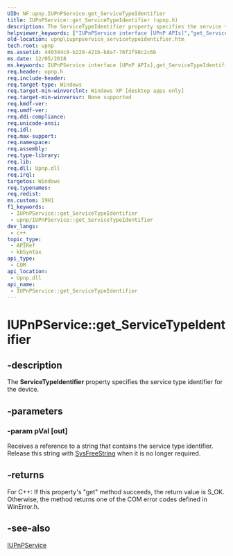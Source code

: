 ```yaml
---
UID: NF:upnp.IUPnPService.get_ServiceTypeIdentifier
title: IUPnPService::get_ServiceTypeIdentifier (upnp.h)
description: The ServiceTypeIdentifier property specifies the service type identifier for the device.
helpviewer_keywords: ["IUPnPService interface [UPnP APIs]","get_ServiceTypeIdentifier method","IUPnPService.get_ServiceTypeIdentifier","IUPnPService::get_ServiceTypeIdentifier","_upnp_iupnpservice_servicetypeidentifier","get_ServiceTypeIdentifier","get_ServiceTypeIdentifier method [UPnP APIs]","get_ServiceTypeIdentifier method [UPnP APIs]","IUPnPService interface","upnp.iupnpservice_servicetypeidentifier","upnp/IUPnPService::get_ServiceTypeIdentifier"]
old-location: upnp\iupnpservice_servicetypeidentifier.htm
tech.root: upnp
ms.assetid: 440344c9-b229-421b-b8a7-76f2f98c2c6b
ms.date: 12/05/2018
ms.keywords: IUPnPService interface [UPnP APIs],get_ServiceTypeIdentifier method, IUPnPService.get_ServiceTypeIdentifier, IUPnPService::get_ServiceTypeIdentifier, _upnp_iupnpservice_servicetypeidentifier, get_ServiceTypeIdentifier, get_ServiceTypeIdentifier method [UPnP APIs], get_ServiceTypeIdentifier method [UPnP APIs],IUPnPService interface, upnp.iupnpservice_servicetypeidentifier, upnp/IUPnPService::get_ServiceTypeIdentifier
req.header: upnp.h
req.include-header: 
req.target-type: Windows
req.target-min-winverclnt: Windows XP [desktop apps only]
req.target-min-winversvr: None supported
req.kmdf-ver: 
req.umdf-ver: 
req.ddi-compliance: 
req.unicode-ansi: 
req.idl: 
req.max-support: 
req.namespace: 
req.assembly: 
req.type-library: 
req.lib: 
req.dll: Upnp.dll
req.irql: 
targetos: Windows
req.typenames: 
req.redist: 
ms.custom: 19H1
f1_keywords:
 - IUPnPService::get_ServiceTypeIdentifier
 - upnp/IUPnPService::get_ServiceTypeIdentifier
dev_langs:
 - c++
topic_type:
 - APIRef
 - kbSyntax
api_type:
 - COM
api_location:
 - Upnp.dll
api_name:
 - IUPnPService::get_ServiceTypeIdentifier
---
```


# IUPnPService::get_ServiceTypeIdentifier


## -description

The 
<b>ServiceTypeIdentifier</b> property specifies the service type identifier for the device.

## -parameters

### -param pVal [out]

Receives a reference to a string that contains the service type identifier. Release this string with <a href="/previous-versions/windows/desktop/api/oleauto/nf-oleauto-sysfreestring">SysFreeString</a> when it is no longer required.

## -returns

For C++: If this property's "get" method succeeds, the return value is S_OK. Otherwise, the method returns one of the COM error codes defined in WinError.h.

## -see-also

<a href="/windows/desktop/api/upnp/nn-upnp-iupnpservice">IUPnPService</a>

